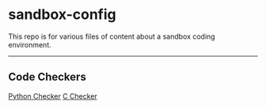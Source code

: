 # sandbox-config
This repo is for various files of content about a sandbox coding environment.
***
## Code Checkers
[Python Checker](https://github.com/PyCQA/pycodestyle)
[C Checker](https://github.com/hs-hq/Betty)
